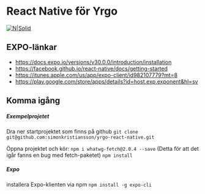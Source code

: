 # React Native för Yrgo

[![N|Solid](https://cldup.com/dTxpPi9lDf.thumb.png)](https://nodesource.com/products/nsolid)

## EXPO-länkar

  - https://docs.expo.io/versions/v30.0.0/introduction/installation
  - https://facebook.github.io/react-native/docs/getting-started
  - https://itunes.apple.com/us/app/expo-client/id982107779?mt=8
  - https://play.google.com/store/apps/details?id=host.exp.exponent&hl=sv

## Komma igång
##### Exempelprojetet
Dra ner startprojektet som finns på github
```git clone git@github.com:simonkristiansson/yrgo-react-native.git```

Öppna projektet och kör:
``` npm i whatwg-fetch@2.0.4 --save ``` (Detta för att det igår fanns en bug med fetch-paketet)
```npm install```

##### Expo
installera Expo-klienten via npm
```npm install -g expo-cli```





